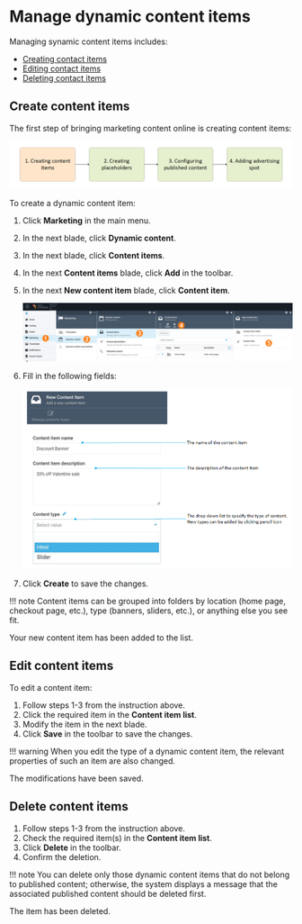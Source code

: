 # Manage dynamic content items

Managing synamic content items includes:

* [Creating contact items](managing-content-items.md#creating-content-items)
* [Editing contact items](managing-content-items.md#editing-and-deleting-content-items)
* [Deleting contact items](managing-content-items.md#delete-content-items)

## Create content items

The first step of bringing marketing content online is creating content items:

![step1](media/step1.png)

To create a dynamic content item:

1. Click **Marketing** in the main menu.
1. In the next blade, click **Dynamic content**.
1. In the next blade, click **Content items**.
1. In the next **Content items** blade, click **Add** in the toolbar.
1. In the next **New content item** blade, click **Content item**. 

	![path](media/add-content-item-path.png)

1. Fill in the following fields:

	![fields](media/new-content-item.png)

1. Click **Create** to save the changes.

!!! note
	Content items can be grouped into folders by location (home page, checkout page, etc.), type (banners, sliders, etc.), or anything else you see fit.

Your new content item has been added to the list.

## Edit content items

To edit a content item:

1. Follow steps 1-3 from the instruction above.
1. Click the required item in the **Content item list**.
1. Modify the item in the next blade.
1. Click **Save** in the toolbar to save the changes.

!!! warning
	When you edit the type of a dynamic content item, the relevant properties of such an item are also changed.

The modifications have been saved.

## Delete content items

1. Follow steps 1-3 from the instruction above.
1. Check the required item(s) in the **Content item list**.
1. Click **Delete** in the toolbar.
1. Confirm the deletion.

!!! note
	You can delete only those dynamic content items that do not belong to published content; otherwise, the system displays a message that the associated published content should be deleted first.

The item has been deleted.